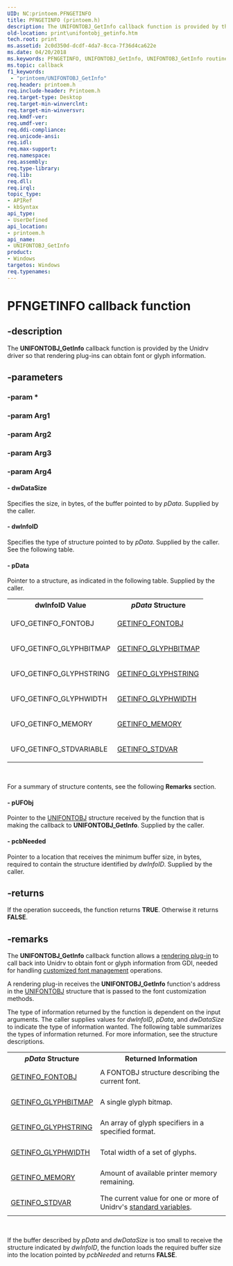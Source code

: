 ```yaml
---
UID: NC:printoem.PFNGETINFO
title: PFNGETINFO (printoem.h)
description: The UNIFONTOBJ_GetInfo callback function is provided by the Unidrv driver so that rendering plug-ins can obtain font or glyph information.
old-location: print\unifontobj_getinfo.htm
tech.root: print
ms.assetid: 2c0d350d-dcdf-4da7-8cca-7f36d4ca622e
ms.date: 04/20/2018
ms.keywords: PFNGETINFO, UNIFONTOBJ_GetInfo, UNIFONTOBJ_GetInfo routine [Print Devices], print.unifontobj_getinfo, print_unidrv-pscript_rendering_7dc55246-beaa-4058-87a3-5438db3368c4.xml, printoem/UNIFONTOBJ_GetInfo
ms.topic: callback
f1_keywords:
 - "printoem/UNIFONTOBJ_GetInfo"
req.header: printoem.h
req.include-header: Printoem.h
req.target-type: Desktop
req.target-min-winverclnt: 
req.target-min-winversvr: 
req.kmdf-ver: 
req.umdf-ver: 
req.ddi-compliance: 
req.unicode-ansi: 
req.idl: 
req.max-support: 
req.namespace: 
req.assembly: 
req.type-library: 
req.lib: 
req.dll: 
req.irql: 
topic_type:
- APIRef
- kbSyntax
api_type:
- UserDefined
api_location:
- printoem.h
api_name:
- UNIFONTOBJ_GetInfo
product:
- Windows
targetos: Windows
req.typenames: 
---
```


# PFNGETINFO callback function


## -description


The <b>UNIFONTOBJ_GetInfo</b> callback function is provided by the Unidrv driver so that rendering plug-ins can obtain font or glyph information.


## -parameters




### -param *


### -param Arg1


### -param Arg2


### -param Arg3


### -param Arg4








#### - dwDataSize

Specifies the size, in bytes, of the buffer pointed to by <i>pData</i>. Supplied by the caller.


#### - dwInfoID

Specifies the type of structure pointed to by <i>pData</i>. Supplied by the caller. See the following table.


#### - pData

Pointer to a structure, as indicated in the following table. Supplied by the caller.

<table>
<tr>
<th>dwInfoID Value</th>
<th><i>pData</i> Structure</th>
</tr>
<tr>
<td>
UFO_GETINFO_FONTOBJ

</td>
<td>

<a href="https://docs.microsoft.com/windows-hardware/drivers/ddi/printoem/ns-printoem-_getinfo_fontobj">GETINFO_FONTOBJ</a>


</td>
</tr>
<tr>
<td>
UFO_GETINFO_GLYPHBITMAP

</td>
<td>

<a href="https://docs.microsoft.com/windows-hardware/drivers/ddi/printoem/ns-printoem-_getinfo_glyphbitmap">GETINFO_GLYPHBITMAP</a>


</td>
</tr>
<tr>
<td>
UFO_GETINFO_GLYPHSTRING

</td>
<td>

<a href="https://docs.microsoft.com/windows-hardware/drivers/ddi/printoem/ns-printoem-_getinfo_glyphstring">GETINFO_GLYPHSTRING</a>


</td>
</tr>
<tr>
<td>
UFO_GETINFO_GLYPHWIDTH

</td>
<td>

<a href="https://docs.microsoft.com/windows-hardware/drivers/ddi/printoem/ns-printoem-_getinfo_glyphwidth">GETINFO_GLYPHWIDTH</a>


</td>
</tr>
<tr>
<td>
UFO_GETINFO_MEMORY

</td>
<td>

<a href="https://docs.microsoft.com/windows-hardware/drivers/ddi/printoem/ns-printoem-_getinfo_memory">GETINFO_MEMORY</a>


</td>
</tr>
<tr>
<td>
UFO_GETINFO_STDVARIABLE

</td>
<td>

<a href="https://docs.microsoft.com/windows-hardware/drivers/ddi/printoem/ns-printoem-_getinfo_stdvar">GETINFO_STDVAR</a>


</td>
</tr>
</table>
 

For a summary of structure contents, see the following <b>Remarks</b> section.


#### - pUFObj

Pointer to the <a href="https://docs.microsoft.com/windows-hardware/drivers/ddi/printoem/ns-printoem-_unifontobj">UNIFONTOBJ</a> structure received by the function that is making the callback to <b>UNIFONTOBJ_GetInfo</b>. Supplied by the caller.


#### - pcbNeeded

Pointer to a location that receives the minimum buffer size, in bytes, required to contain the structure identified by <i>dwInfoID</i>. Supplied by the caller.


## -returns



If the operation succeeds, the function returns <b>TRUE</b>. Otherwise it returns <b>FALSE</b>.




## -remarks



The <b>UNIFONTOBJ_GetInfo</b> callback function allows a <a href="https://docs.microsoft.com/windows-hardware/drivers/print/rendering-plug-ins">rendering plug-in</a> to call back into Unidrv to obtain font or glyph information from GDI, needed for handling <a href="https://docs.microsoft.com/windows-hardware/drivers/print/customized-font-management">customized font management</a> operations.

A rendering plug-in receives the <b>UNIFONTOBJ_GetInfo</b> function's address in the <a href="https://docs.microsoft.com/windows-hardware/drivers/ddi/printoem/ns-printoem-_unifontobj">UNIFONTOBJ</a> structure that is passed to the font customization methods.

The type of information returned by the function is dependent on the input arguments. The caller supplies values for <i>dwInfoID</i>, <i>pData</i>, and <i>dwDataSize</i> to indicate the type of information wanted. The following table summarizes the types of information returned. For more information, see the structure descriptions.

<table>
<tr>
<th><i>pData</i> Structure</th>
<th>Returned Information</th>
</tr>
<tr>
<td>

<a href="https://docs.microsoft.com/windows-hardware/drivers/ddi/printoem/ns-printoem-_getinfo_fontobj">GETINFO_FONTOBJ</a>


</td>
<td>
A FONTOBJ structure describing the current font.

</td>
</tr>
<tr>
<td>

<a href="https://docs.microsoft.com/windows-hardware/drivers/ddi/printoem/ns-printoem-_getinfo_glyphbitmap">GETINFO_GLYPHBITMAP</a>


</td>
<td>
A single glyph bitmap.

</td>
</tr>
<tr>
<td>

<a href="https://docs.microsoft.com/windows-hardware/drivers/ddi/printoem/ns-printoem-_getinfo_glyphstring">GETINFO_GLYPHSTRING</a>


</td>
<td>
An array of glyph specifiers in a specified format.

</td>
</tr>
<tr>
<td>

<a href="https://docs.microsoft.com/windows-hardware/drivers/ddi/printoem/ns-printoem-_getinfo_glyphwidth">GETINFO_GLYPHWIDTH</a>


</td>
<td>
Total width of a set of glyphs.

</td>
</tr>
<tr>
<td>

<a href="https://docs.microsoft.com/windows-hardware/drivers/ddi/printoem/ns-printoem-_getinfo_memory">GETINFO_MEMORY</a>


</td>
<td>
Amount of available printer memory remaining.

</td>
</tr>
<tr>
<td>

<a href="https://docs.microsoft.com/windows-hardware/drivers/ddi/printoem/ns-printoem-_getinfo_stdvar">GETINFO_STDVAR</a>


</td>
<td>
The current value for one or more of Unidrv's <a href="https://docs.microsoft.com/windows-hardware/drivers/print/standard-variables">standard variables</a>.

</td>
</tr>
</table>
 

If the buffer described by <i>pData</i> and <i>dwDataSize</i> is too small to receive the structure indicated by <i>dwInfoID</i>, the function loads the required buffer size into the location pointed by <i>pcbNeeded</i> and returns <b>FALSE</b>.



